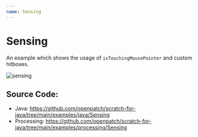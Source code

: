```yaml
---
name: Sensing
---
```


# Sensing

An example which shows the usage of `isTouchingMousePointer` and custom hitboxes.

![sensing](/assets/sensing.gif)

## Source Code:

- Java: https://github.com/openpatch/scratch-for-java/tree/main/examples/java/Sensing
- Processing: https://github.com/openpatch/scratch-for-java/tree/main/examples/processing/Sensing
